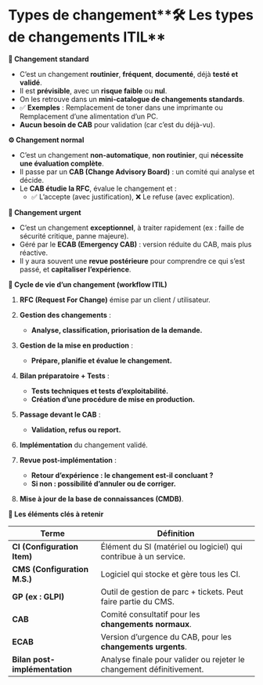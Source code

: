 # Types de changement**🛠️ Les types de changements ITIL**

**🔁 Changement standard**

- C’est un changement **routinier**, **fréquent**, **documenté**, déjà **testé et validé**.
- Il est **prévisible**, avec un **risque faible** ou **nul**.
- On les retrouve dans un **mini-catalogue de changements standards**.
- ✅ **Exemples** : Remplacement de toner dans une imprimante ou Remplacement d’une alimentation d’un PC.
- **Aucun besoin de CAB** pour validation (car c’est du déjà-vu).

**⚙️ Changement normal**

- C’est un changement **non-automatique**, **non routinier**, qui **nécessite une évaluation complète**.
- Il passe par un **CAB (Change Advisory Board)** : un comité qui analyse et décide.
- Le **CAB étudie la RFC**, évalue le changement et :
  - ✅ L’accepte (avec justification), ❌ Le refuse (avec explication).

**🚨 Changement urgent**

- C’est un changement **exceptionnel**, à traiter rapidement (ex : faille de sécurité critique, panne majeure).
- Géré par le **ECAB (Emergency CAB)** : version réduite du CAB, mais plus réactive.
- Il y aura souvent une **revue postérieure** pour comprendre ce qui s’est passé, et **capitaliser l’expérience**.



**🔄 Cycle de vie d’un changement (workflow ITIL)**

1.  **RFC (Request For Change)** émise par un client / utilisateur.
2.  **Gestion des changements** :

    - **Analyse, classification, priorisation de la demande.**

3.  **Gestion de la mise en production** :

    - **Prépare, planifie et évalue le changement.**

4.  **Bilan préparatoire + Tests** :

    - **Tests techniques et tests d’exploitabilité.**
    - **Création d’une procédure de mise en production.**

5.  **Passage devant le CAB** :

    - **Validation, refus ou report.**

6.  **Implémentation** du changement validé.
7.  **Revue post-implémentation** :

    - **Retour d’expérience : le changement est-il concluant ?**
    - **Si non : possibilité d’annuler ou de corriger.**

8.  **Mise à jour de la base de connaissances (CMDB)**.

**🧠 Les éléments clés à retenir**

| **Terme** | **Définition** |
|----|----|
| **CI (Configuration Item)** | Élément du SI (matériel ou logiciel) qui contribue à un service. |
| **CMS (Configuration M.S.)** | Logiciel qui stocke et gère tous les CI. |
| **GP (ex : GLPI)** | Outil de gestion de parc + tickets. Peut faire partie du CMS. |
| **CAB** | Comité consultatif pour les **changements normaux**. |
| **ECAB** | Version d’urgence du CAB, pour les **changements urgents**. |
| **Bilan post-implémentation** | Analyse finale pour valider ou rejeter le changement définitivement. |
